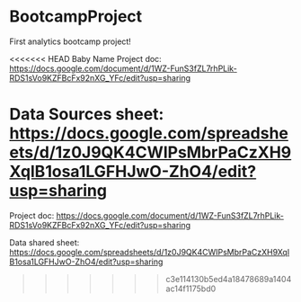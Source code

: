 # BootcampProject
First analytics bootcamp project!

<<<<<<< HEAD
Baby Name Project doc: https://docs.google.com/document/d/1WZ-FunS3fZL7rhPLik-RDS1sVo9KZFBcFx92nXG_YFc/edit?usp=sharing

Data Sources sheet: https://docs.google.com/spreadsheets/d/1z0J9QK4CWIPsMbrPaCzXH9XqlB1osa1LGFHJwO-ZhO4/edit?usp=sharing
=======
Project doc: https://docs.google.com/document/d/1WZ-FunS3fZL7rhPLik-RDS1sVo9KZFBcFx92nXG_YFc/edit?usp=sharing

Data shared sheet: https://docs.google.com/spreadsheets/d/1z0J9QK4CWIPsMbrPaCzXH9XqlB1osa1LGFHJwO-ZhO4/edit?usp=sharing

>>>>>>> c3e114130b5ed4a18478689a1404ac14f1175bd0
